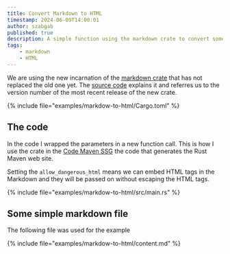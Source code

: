 ```yaml
---
title: Convert Markdown to HTML
timestamp: 2024-06-09T14:00:01
author: szabgab
published: true
description: A simple function using the markdown crate to convert some Markdown text to HTML
tags:
    - markdown
    - HTML
---
```



We are using the new incarnation of the [markdown crate](https://crates.io/crates/markdown) that has not replaced the old one yet.
The [source code](https://github.com/wooorm/markdown-rs) explains it and referres us to the version number of the most recent
release of the new crate.

{% include file="examples/markdow-to-html/Cargo.toml" %}


## The code

In the code I wrapped the parameters in a new function call. This is how I use the crate in the [Code Maven SSG](https://ssg.code-maven.com/)
the code that generates the Rust Maven web site.

Setting the `allow_dangerous_html` means we can embed HTML tags in the Markdown and they will be passed on without escaping the HTML tags.

{% include file="examples/markdow-to-html/src/main.rs" %}

## Some simple markdown file

The following file was used for the example

{% include file="examples/markdow-to-html/content.md" %}


